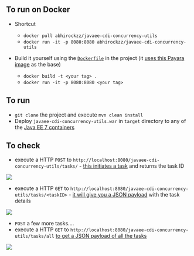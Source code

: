 ## To run on Docker

- Shortcut
	- `docker pull abhirockzz/javaee-cdi-concurrency-utils`
	- `docker run -it -p 8080:8080 abhirockzz/javaee-cdi-concurrency-utils`

- Build it yourself using the [`Dockerfile`](https://github.com/abhirockzz/javaee-cdi-concurrency-utils/blob/master/Dockerfile) in the project (it [uses this Payara image](https://hub.docker.com/r/airhacks/payara/) as the base)
	- `docker build -t <your tag> .`
	- `docker run -it -p 8080:8080 <your tag>` 

## To run

- `git clone` the project and execute `mvn clean install`
- Deploy `javaee-cdi-concurrency-utils.war` in `target` directory to any of the [Java EE 7 containers](http://www.oracle.com/technetwork/java/javaee/overview/compatibility-jsp-136984.html)

## To check

- execute a HTTP `POST` to `http://localhost:8080/javaee-cdi-concurrency-utils/tasks/` - [this initiates a task](https://github.com/abhirockzz/javaee-cdi-concurrency-utils/blob/master/src/main/java/com/wordpress/abhirockzz/cdi/concutils/TasksResource.java#L27) and returns the task ID

![](https://abhirockzz.files.wordpress.com/2017/04/1.jpg)

- execute a HTTP `GET` to `http://localhost:8080/javaee-cdi-concurrency-utils/tasks/<taskID>` - [it will give you a JSON payload](https://github.com/abhirockzz/javaee-cdi-concurrency-utils/blob/master/src/main/java/com/wordpress/abhirockzz/cdi/concutils/TasksResource.java#L40) with the task details

![](https://abhirockzz.files.wordpress.com/2017/04/2.jpg)

- `POST` a few more tasks....
- execute a HTTP `GET` to `http://localhost:8080/javaee-cdi-concurrency-utils/tasks/all` [to get a JSON payload of all the tasks](https://github.com/abhirockzz/javaee-cdi-concurrency-utils/blob/master/src/main/java/com/wordpress/abhirockzz/cdi/concutils/TasksResource.java#L50)

![](https://abhirockzz.files.wordpress.com/2017/04/3.jpg)
